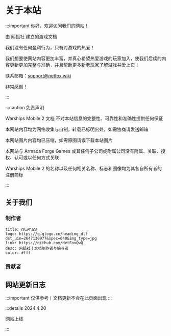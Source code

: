 # 关于本站

:::important 你好，欢迎访问我们的网站！

由 网狐社 建立的游戏文档

我们没有任何盈利行为，只有对游戏的热爱！

我们想要使网站内容更加丰富，并真心希望热爱游戏的玩家加入，使我们后续的内容更新更加完整与准确，并且帮助更多新老玩家了解游戏并爱上它！

联系邮箱：support@netfox.wiki

非常感谢！

:::

:::caution 免责声明

Warships Mobile 2 文档 不对本站信息的完整性、可靠性和准确性提供任何保证

本网站内容均为网络收集与自制，转载已标明出处，如需协商请发送邮箱

本网站图片内容均已压缩，如需原图请误下载本站图片

本网站与 Armada Forge Games 或其任何子公司或附属公司没有附属、关联、授权、认可或以任何方式关联

 Warships Mobile 2 的名称以及任何相关名称、标志和图像均为其各自所有者的注册商标

:::

## 关于我们

### 制作者

```component VPCard
title: ᕡᕮᔨᖼᐃᘥ
logo: https://q.qlogo.cn/headimg_dl?dst_uin=2647130977&spec=640&img_type=jpg
link: https://github.com/NetFoxQwQ
desc: 网狐社丨文档制作者与编写者
color: #fff
```

### 贡献者



## 网站更新日志

:::important 仅供参考丨文档更新不会在此页面出现
:::

:::details 2024.4.20

网站上线

:::
